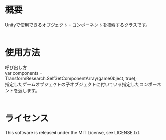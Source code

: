 # 概要
Unityで使用できるオブジェクト・コンポーネントを検索するクラスです。   
　　
# 使用方法
呼び出し方  
var components = TransformResearch.SelfGetComponentArray<BoxCollider>(gameObject, true);  
指定したゲームオブジェクトの子オブジェクトに付いている指定したコンポーネントを返します。  
　　
# ライセンス  
This software is released under the MIT License, see LICENSE.txt.
